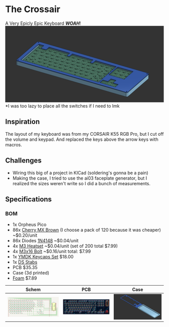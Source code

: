 # The Crossair
A Very Epicly Epic Keyboard _**WOAH**_!
![alt text](images/overview.png)
*I was too lazy to place all the switches if I need to lmk
## Inspiration
The layout of my keyboard was from my CORSAIR K55 RGB Pro, but I cut off the volume and keypad. And replaced the keys above the arrow keys with macros.
## Challenges
* Wiring this big of a project in KICad (soldering's gonna be a pain)
* Making the case, I tried to use the ai03 faceplate generator, but I realized the sizes weren't write so I did a bunch of measurements.
## Specifications
### BOM
- 1x Orpheus Pico
- 86x [Cherry MX Brown](https://a.co/d/bLIl3li) (I choose a pack of 120 because it was cheaper) ~$0.20/unit
- 86x Diodes [1N4148](https://www.digikey.com/en/products/detail/onsemi/1N4148/458603) ~$0.04/unit
- 4x [M3 Heatset](https://a.co/d/5gRKhQB) ~$0.04/unit (set of 200 total $7.99)
- 4x [M3x16 Bolt](https://a.co/d/axPe6Du) ~$0.16/unit total: $7.99
- 1x [YMDK Keycaps Set](https://a.co/d/c98JH9Q) $18.00
- 1x [DS Stabs](https://divinikey.com/collections/keyboard-stabilizers/products/designer-studio-ds-adaptive-stabilizers)
- PCB $35.35
- Case (3d printed)
- [Foam](https://a.co/d/8Bgm3h6) $7.89

Schem | PCB | Case
:----------:|:----------:|:----------:
![alt text](images/schem.png) | ![image](images/PCB.png) | ![image](images/case.png)
